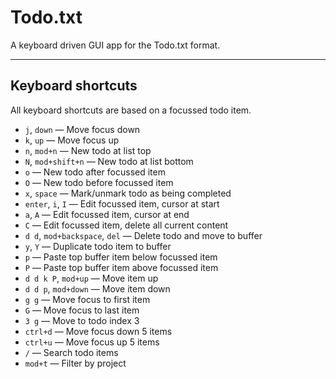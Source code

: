 # Todo.txt

A keyboard driven GUI app for the Todo.txt format.

---

## Keyboard shortcuts

All keyboard shortcuts are based on a focussed todo item.

- `j`, `down` — Move focus down
- `k`, `up` — Move focus up
- `n`, `mod+n` — New todo at list top
- `N`, `mod+shift+n` — New todo at list bottom
- `o` — New todo after focussed item
- `O` — New todo before focussed item
- `x`, `space` — Mark/unmark todo as being completed
- `enter`, `i`, `I` — Edit focussed item, cursor at start
- `a`, `A` — Edit focussed item, cursor at end
- `C` — Edit focussed item, delete all current content
- `d d`, `mod+backspace`, `del` — Delete todo and move to buffer
- `y`, `Y` — Duplicate todo item to buffer
- `p` — Paste top buffer item below focussed item
- `P` — Paste top buffer item above focussed item
- `d d k P`, `mod+up` — Move item up
- `d d p`, `mod+down` — Move item down
- `g g` — Move focus to first item
- `G` — Move focus to last item
- `3 g` — Move to todo index 3
- `ctrl+d` — Move focus down 5 items
- `ctrl+u` — Move focus up 5 items
- `/` — Search todo items
- `mod+t` — Filter by project